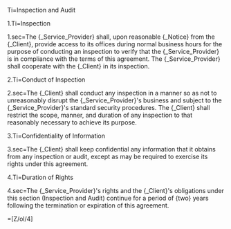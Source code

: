 Ti=Inspection and Audit

1.Ti=Inspection

1.sec=The {_Service_Provider} shall, upon reasonable {_Notice} from the {_Client}, provide access to its offices during normal business hours for the purpose of conducting an inspection to verify that the {_Service_Provider} is in compliance with the terms of this agreement. The {_Service_Provider} shall cooperate with the {_Client} in its inspection.

2.Ti=Conduct of Inspection

2.sec=The {_Client} shall conduct any inspection in a manner so as not to unreasonably disrupt the {_Service_Provider}'s business and subject to the {_Service_Provider}'s standard security procedures. The {_Client} shall restrict the scope, manner, and duration of any inspection to that reasonably necessary to achieve its purpose.

3.Ti=Confidentiality of Information

3.sec=The {_Client} shall keep confidential any information that it obtains from any inspection or audit, except as may be required to exercise its rights under this agreement.

4.Ti=Duration of Rights

4.sec=The {_Service_Provider}'s rights and the {_Client}'s obligations under this section (Inspection and Audit) continue for a period of {two} years following the termination or expiration of this agreement.

=[Z/ol/4]
